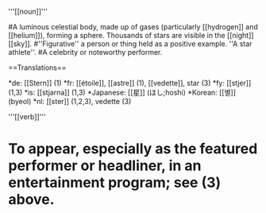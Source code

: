 '''[[noun]]'''

#A luminous celestial body, made up of gases (particularly [[hydrogen]] and [[helium]]), forming a sphere. Thousands of stars are visible in the [[night]] [[sky]].
#''Figurative'' a person or thing held as a positive example. ''A star athlete''.
#A celebrity or noteworthy performer.

==Translations==

*de: [[Stern]] (1)
*fr: [[étoile]], [[astre]] (1), [[vedette]], star (3)
*fy: [[stjer]] (1,3)
*is: [[stjarna]] (1,3)
*Japanese: [[星]] (ほし;hoshi)
*Korean: [[별]] (byeol)
*nl: [[ster]] (1,2,3), vedette (3)


'''[[verb]]'''

# To appear, especially as the featured performer or headliner, in an entertainment program; see (3) above.